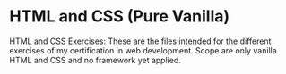 # HTML and CSS (Pure Vanilla)
HTML and CSS Exercises: These are the files intended for the different exercises of my certification in web development.
Scope are only vanilla HTML and CSS and no framework yet applied.
